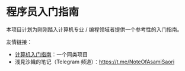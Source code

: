 # 程序员入门指南

本项目计划为刚刚踏入计算机专业 / 编程领域者提供一个参考性的入门指南。

友情链接：

- [计算机入门指南](https://github.com/Computer-Literacy-Primer/Computer-Literacy-Primer)：一个同类项目
- 浅見沙織的笔记（Telegram 频道）：https://t.me/NoteOfAsamiSaori
